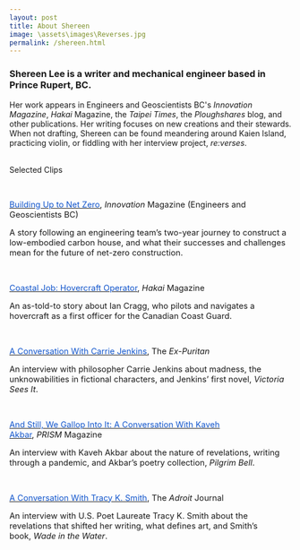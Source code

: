 ```yaml
---
layout: post
title: About Shereen
image: \assets\images\Reverses.jpg
permalink: /shereen.html
---
```

<h3>Shereen Lee is a writer and mechanical engineer based in Prince Rupert, BC.</h3>
<p>Her work appears in Engineers and Geoscientists BC's <em>Innovation Magazine</em>, <em>Hakai</em> Magazine, the <em>Taipei Times</em>, the <em>Ploughshares</em> blog, and other publications. Her writing focuses on new creations and their stewards. When not drafting, Shereen can be found meandering around Kaien Island, practicing violin, or fiddling with her interview project, <em>re:verses</em>.<br><br>

<p>Selected Clips<p>
<p><br></p>
<p><a href="https://user-yinucac.cld.bz/Innovation-July-August-2023/26/"><u><span style="color:#1155cc;font-size:11pt;">Building Up to Net Zero</span></u></a><span style="font-size:11pt;">,&nbsp;</span><em><span style="font-size:11pt;">Innovation</span></em><span style="font-size:11pt;">&nbsp;Magazine (Engineers and Geoscientists BC)</span></p>
<p><span style="font-size:11pt;">A story following an engineering team&rsquo;s two-year journey to construct a low-embodied carbon house, and what their successes and challenges mean for the future of net-zero construction.</span></p><br>
<p><a href="https://hakaimagazine.com/article-short/coastal-job-hovercraft-operator/"><u><span style="color:#1155cc;font-size:11pt;">Coastal Job: Hovercraft Operator</span></u></a><span style="font-size:11pt;">,&nbsp;</span><em><span style="font-size:11pt;">Hakai</span></em><span style="font-size:11pt;">&nbsp;Magazine</span></p>
<p><span style="font-size:11pt;">An as-told-to story about Ian Cragg, who pilots and navigates a hovercraft as a first officer for the Canadian Coast Guard.</span></p>
<p><br></p>
<p><a href="https://ex-puritan.ca/conversation-jenkins-lee-2021/"><u><span style="color:#1155cc;font-size:11pt;">A Conversation With Carrie Jenkins</span></u></a><span style="font-size:11pt;">, The&nbsp;</span><em><span style="font-size:11pt;">Ex-Puritan</span></em></p>
<p><span style="font-size:11pt;">An interview with philosopher Carrie Jenkins about madness, the unknowabilities in fictional characters, and Jenkins&rsquo; first novel,&nbsp;</span><em><span style="font-size:11pt;">Victoria Sees It</span></em><span style="font-size:11pt;">.</span></p>
<p><br></p>
<p><a href="https://prismmagazine.ca/2021/09/09/and-still-we-gallop-into-it-an-interview-with-kaveh-akbar/"><u><span style="color:#1155cc;font-size:11pt;">And Still, We Gallop Into It: A Conversation With Kaveh Akbar</span></u></a><span style="font-size:11pt;">,&nbsp;</span><em><span style="font-size:11pt;">PRISM</span></em><span style="font-size:11pt;">&nbsp;Magazine</span></p>
<p><span style="font-size:11pt;">An interview with Kaveh Akbar about the nature of revelations, writing through a pandemic, and Akbar&rsquo;s poetry collection,&nbsp;</span><em><span style="font-size:11pt;">Pilgrim Bell</span></em><span style="font-size:11pt;">.</span></p>
<p><br></p>
<p><a href="https://theadroitjournal.org/issue-twenty-two-a-conversation-with-tracy-k-smith-the-adroit-journal/"><u><span style="color:#1155cc;font-size:11pt;">A Conversation With Tracy K. Smith</span></u></a><span style="font-size:11pt;">, The&nbsp;</span><em><span style="font-size:11pt;">Adroit</span></em><span style="font-size:11pt;">&nbsp;Journal</span></p>
<p><span style="font-size:11pt;">An interview with U.S. Poet Laureate Tracy K. Smith about the revelations that shifted her writing, what defines art, and Smith&rsquo;s book,&nbsp;</span><em><span style="font-size:11pt;">Wade in the Water</span></em><span style="font-size:11pt;">.</span></p>
